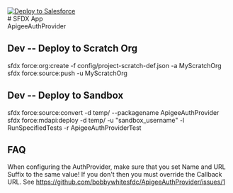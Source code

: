 <a href="https://githubsfdeploy.herokuapp.com?owner=bobbywhitesfdc&repo=ApigeeAuthProvider">
  <img alt="Deploy to Salesforce"
       src="https://raw.githubusercontent.com/afawcett/githubsfdeploy/master/deploy.png">
</a>
<br/>
# SFDX  App<br/>
ApigeeAuthProvider<br/>

## Dev -- Deploy to Scratch Org<br/> 

sfdx force:org:create -f config/project-scratch-def.json -a MyScratchOrg<br/>
sfdx force:source:push -u MyScratchOrg<br/>

## Dev -- Deploy to Sandbox<br/> 
sfdx force:source:convert -d temp/ --packagename ApigeeAuthProvider<br/>
sfdx force:mdapi:deploy -d temp/ -u "sandbox_username" -l RunSpecifiedTests -r ApigeeAuthProviderTest<br/>


## FAQ
When configuring the AuthProvider, make sure that you set Name and URL Suffix to the same value!  If you don't then you must override the Callback URL.  See https://github.com/bobbywhitesfdc/ApigeeAuthProvider/issues/1


